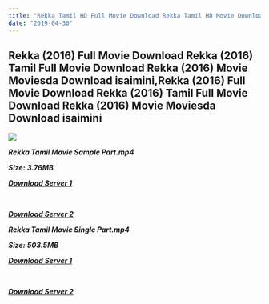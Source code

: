 ```yaml
---
title: "Rekka Tamil HD Full Movie Download Rekka Tamil HD Movie Download"
date: "2019-04-30"
---
```


## Rekka (2016) Full Movie Download Rekka (2016) Tamil Full Movie Download Rekka (2016) Movie Moviesda Download isaimini,Rekka (2016) Full Movie Download Rekka (2016) Tamil Full Movie Download Rekka (2016) Movie Moviesda Download isaimini

![](https://images.moviebuff.com/46ca8d33-786f-4f0e-bdf8-5f539c100b27?w=1000)

**_Rekka Tamil Movie Sample Part.mp4_**

**_Size:_** **_3.76MB_**

**_[Download Server 1](http://s1.uptofiles.net//files/Tamil{1d8d357801e2f4b6710faa3d835097c5c618a0f0fcded2c527300dcab25e4b83}202016{1d8d357801e2f4b6710faa3d835097c5c618a0f0fcded2c527300dcab25e4b83}20Movies/Rekka{1d8d357801e2f4b6710faa3d835097c5c618a0f0fcded2c527300dcab25e4b83}20(2016)/Rekka{1d8d357801e2f4b6710faa3d835097c5c618a0f0fcded2c527300dcab25e4b83}20(640x360)/Rekka{1d8d357801e2f4b6710faa3d835097c5c618a0f0fcded2c527300dcab25e4b83}20HD{1d8d357801e2f4b6710faa3d835097c5c618a0f0fcded2c527300dcab25e4b83}20Sample.mp4)_**

**_[  
](http://s1.uptofiles.net//files/Tamil{1d8d357801e2f4b6710faa3d835097c5c618a0f0fcded2c527300dcab25e4b83}202016{1d8d357801e2f4b6710faa3d835097c5c618a0f0fcded2c527300dcab25e4b83}20Movies/Rekka{1d8d357801e2f4b6710faa3d835097c5c618a0f0fcded2c527300dcab25e4b83}20(2016)/Rekka{1d8d357801e2f4b6710faa3d835097c5c618a0f0fcded2c527300dcab25e4b83}20(640x360)/Rekka{1d8d357801e2f4b6710faa3d835097c5c618a0f0fcded2c527300dcab25e4b83}20HD{1d8d357801e2f4b6710faa3d835097c5c618a0f0fcded2c527300dcab25e4b83}20Sample.mp4)_**

**_[Download Server 2](http://s1.uptofiles.net//files/Tamil{1d8d357801e2f4b6710faa3d835097c5c618a0f0fcded2c527300dcab25e4b83}202016{1d8d357801e2f4b6710faa3d835097c5c618a0f0fcded2c527300dcab25e4b83}20Movies/Rekka{1d8d357801e2f4b6710faa3d835097c5c618a0f0fcded2c527300dcab25e4b83}20(2016)/Rekka{1d8d357801e2f4b6710faa3d835097c5c618a0f0fcded2c527300dcab25e4b83}20(640x360)/Rekka{1d8d357801e2f4b6710faa3d835097c5c618a0f0fcded2c527300dcab25e4b83}20HD{1d8d357801e2f4b6710faa3d835097c5c618a0f0fcded2c527300dcab25e4b83}20Sample.mp4)_**

**_Rekka Tamil Movie Single Part.mp4_**

**_Size:_** **_503.5MB_**

**_[Download Server 1](http://s1.uptofiles.net//files/Tamil{1d8d357801e2f4b6710faa3d835097c5c618a0f0fcded2c527300dcab25e4b83}202016{1d8d357801e2f4b6710faa3d835097c5c618a0f0fcded2c527300dcab25e4b83}20Movies/Rekka{1d8d357801e2f4b6710faa3d835097c5c618a0f0fcded2c527300dcab25e4b83}20(2016)/Rekka{1d8d357801e2f4b6710faa3d835097c5c618a0f0fcded2c527300dcab25e4b83}20(640x360)/Rekka{1d8d357801e2f4b6710faa3d835097c5c618a0f0fcded2c527300dcab25e4b83}20HD.mp4)_**

**_[  
](http://s1.uptofiles.net//files/Tamil{1d8d357801e2f4b6710faa3d835097c5c618a0f0fcded2c527300dcab25e4b83}202016{1d8d357801e2f4b6710faa3d835097c5c618a0f0fcded2c527300dcab25e4b83}20Movies/Rekka{1d8d357801e2f4b6710faa3d835097c5c618a0f0fcded2c527300dcab25e4b83}20(2016)/Rekka{1d8d357801e2f4b6710faa3d835097c5c618a0f0fcded2c527300dcab25e4b83}20(640x360)/Rekka{1d8d357801e2f4b6710faa3d835097c5c618a0f0fcded2c527300dcab25e4b83}20HD.mp4)_**

**_[Download Server 2](http://s1.uptofiles.net//files/Tamil{1d8d357801e2f4b6710faa3d835097c5c618a0f0fcded2c527300dcab25e4b83}202016{1d8d357801e2f4b6710faa3d835097c5c618a0f0fcded2c527300dcab25e4b83}20Movies/Rekka{1d8d357801e2f4b6710faa3d835097c5c618a0f0fcded2c527300dcab25e4b83}20(2016)/Rekka{1d8d357801e2f4b6710faa3d835097c5c618a0f0fcded2c527300dcab25e4b83}20(640x360)/Rekka{1d8d357801e2f4b6710faa3d835097c5c618a0f0fcded2c527300dcab25e4b83}20HD.mp4)_**
